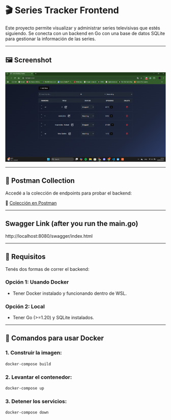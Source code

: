 # 🎬 Series Tracker Frontend

Este proyecto permite visualizar y administrar series televisivas que estés siguiendo. Se conecta con un backend en Go con una base de datos SQLite para gestionar la información de las series.

---

## 🖼️ Screenshot

![Interfaz principal](image.png)

---

## 🚀 Postman Collection

Accedé a la colección de endpoints para probar el backend:

🔗 [Colección en Postman](https://dijan-7315353.postman.co/workspace/Dijan's-Workspace~49a8a357-f352-4e66-8af6-81bb3a0b2349/collection/43743801-62c28d60-e382-434d-b59c-7cb46812a2f1?action=share&creator=43743801)

---

## Swagger Link (after you run the main.go)
http://localhost:8080/swagger/index.html

---

## 🧰 Requisitos

Tenés dos formas de correr el backend:

### Opción 1: Usando Docker

- Tener Docker instalado y funcionando dentro de WSL.

### Opción 2: Local

- Tener Go (>=1.20) y SQLite instalados.

---

## 🐳 Comandos para usar Docker

### 1. Construir la imagen:

```bash
docker-compose build
```

### 2. Levantar el contenedor:

```bash
docker-compose up
```

### 3. Detener los servicios:
```bash 
docker-compose down
```


